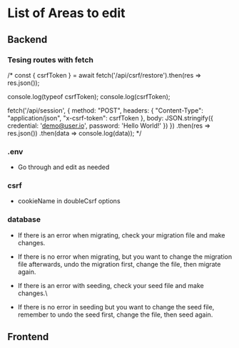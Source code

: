 # List of Areas to edit

## Backend

### Tesing routes with fetch
/*
const { csrfToken } = await fetch('/api/csrf/restore').then(res => res.json());

console.log(typeof csrfToken);
console.log(csrfToken);

fetch('/api/session', {
    method: "POST",
    headers: {
      "Content-Type": "application/json",
      "x-csrf-token": csrfToken
    },
    body: JSON.stringify({ credential: 'demo@user.io', password: 'Hello World!' })
  })
  .then(res => res.json())
  .then(data => console.log(data));
*/

### .env
- Go through and edit as needed

### csrf
- cookieName in doubleCsrf options

### database
- If there is an error when migrating, check your migration file and make changes.
- If there is no error when migrating, but you want to change the migration file afterwards, undo the migration first, change the file, then migrate again.

- If there is an error with seeding, check your seed file and make changes.\
- If there is no error in seeding but you want to change the seed file, remember to undo the seed first, change the file, then seed again.



## Frontend
